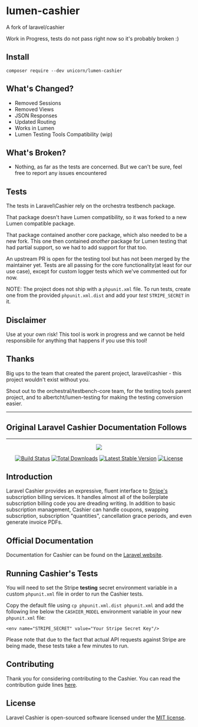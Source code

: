 # lumen-cashier

A fork of laravel/cashier

Work in Progress, tests do not pass right now so it's probably broken :)

## Install

`composer require --dev unicorn/lumen-cashier`

## What's Changed?

- Removed Sessions
- Removed Views
- JSON Responses
- Updated Routing
- Works in Lumen
- Lumen Testing Tools Compatibility (wip)

## What's Broken?
- Nothing, as far as the tests are concerned. But we can't be sure, 
feel free to report any issues encountered

## Tests

The tests in Laravel\Cashier rely on the orchestra testbench package.

That package doesn't have Lumen compatibility, so it was forked to a new
Lumen compatible package.

That package contained another core package, which also needed to be a
new fork. This one then contained _another_ package for Lumen testing
that had partial support, so we had to add support for that too.

An upstream PR is open for the testing tool but has not been merged by the
maintainer yet.
Tests are all passing for the core functionality(at least for our use case), 
except for custom logger tests which we've commented out for now. 

NOTE: The project does not ship with a `phpunit.xml` file. To run tests,
create one from the provided `phpunit.xml.dist` and add your *test* `STRIPE_SECRET` in it.

## Disclaimer

Use at your own risk! This tool is work in progress and we cannot be held
responsibile for anything that happens if you use this tool!

## Thanks

Big ups to the team that created the parent project, laravel/cashier -
this project wouldn't exist without you.

Shout out to the orchestral/testbench-core team, for the testing tools
parent project, and to albertcht/lumen-testing for making the testing
conversion easier.

---

## Original Laravel Cashier Documentation Follows

---

<p align="center"><img src="https://laravel.com/assets/img/components/logo-cashier.svg"></p>

<p align="center">
<a href="https://travis-ci.org/laravel/cashier"><img src="https://travis-ci.org/laravel/cashier.svg" alt="Build Status"></a>
<a href="https://packagist.org/packages/laravel/cashier"><img src="https://poser.pugx.org/laravel/cashier/d/total.svg" alt="Total Downloads"></a>
<a href="https://packagist.org/packages/laravel/cashier"><img src="https://poser.pugx.org/laravel/cashier/v/stable.svg" alt="Latest Stable Version"></a>
<a href="https://packagist.org/packages/laravel/cashier"><img src="https://poser.pugx.org/laravel/cashier/license.svg" alt="License"></a>
</p>

## Introduction

Laravel Cashier provides an expressive, fluent interface to [Stripe's](https://stripe.com) subscription billing services. It handles almost all of the boilerplate subscription billing code you are dreading writing. In addition to basic subscription management, Cashier can handle coupons, swapping subscription, subscription "quantities", cancellation grace periods, and even generate invoice PDFs.

## Official Documentation

Documentation for Cashier can be found on the [Laravel website](https://laravel.com/docs/billing).

## Running Cashier's Tests

You will need to set the Stripe **testing** secret environment variable in a custom `phpunit.xml` file in order to run the Cashier tests.

Copy the default file using `cp phpunit.xml.dist phpunit.xml` and add the following line below the `CASHIER_MODEL` environment variable in your new `phpunit.xml` file:

    <env name="STRIPE_SECRET" value="Your Stripe Secret Key"/>

Please note that due to the fact that actual API requests against Stripe are being made, these tests take a few minutes to run.

## Contributing

Thank you for considering contributing to the Cashier. You can read the contribution guide lines [here](contributing.md).

## License

Laravel Cashier is open-sourced software licensed under the [MIT license](https://opensource.org/licenses/MIT).
